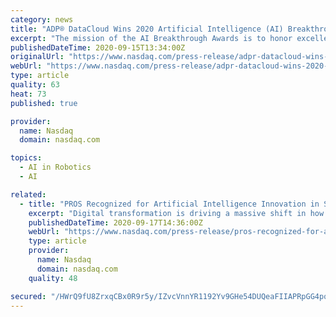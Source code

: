 ```yaml
---
category: news
title: "ADP® DataCloud Wins 2020 Artificial Intelligence (AI) Breakthrough Award"
excerpt: "The mission of the AI Breakthrough Awards is to honor excellence and recognize the innovation, hard work and success in a range of AI and machine learning related categories, including AI platforms, Deep Learning,"
publishedDateTime: 2020-09-15T13:34:00Z
originalUrl: "https://www.nasdaq.com/press-release/adpr-datacloud-wins-2020-artificial-intelligence-ai-breakthrough-award-2020-09-15"
webUrl: "https://www.nasdaq.com/press-release/adpr-datacloud-wins-2020-artificial-intelligence-ai-breakthrough-award-2020-09-15"
type: article
quality: 63
heat: 73
published: true

provider:
  name: Nasdaq
  domain: nasdaq.com

topics:
  - AI in Robotics
  - AI

related:
  - title: "PROS Recognized for Artificial Intelligence Innovation in SalesTech with 2020 AI Breakthrough Award"
    excerpt: "Digital transformation is driving a massive shift in how businesses engage customers, sell products and services, and create a better buyer experiences, and AI is perhaps the most promising new technology in this shift,"
    publishedDateTime: 2020-09-17T14:36:00Z
    webUrl: "https://www.nasdaq.com/press-release/pros-recognized-for-artificial-intelligence-innovation-in-salestech-with-2020-ai"
    type: article
    provider:
      name: Nasdaq
      domain: nasdaq.com
    quality: 48

secured: "/HWrQ9fU8ZrxqCBx0R9r5y/IZvcVnnYR1192Yv9GHe54DUQeaFIIAPRpGG4pqZyYLYQatdyeJvNJt8P2UqPdkoZnu+l1I1Ss9pM07JnrYsoi2EeLU2X1dHv8bfNbWiggLsPH0uZKR7C1u4UVpohgdlOBfPTQypXHyJm5PDPNa8wQOshEp5vIxfMIgWACD5brLIlgz1VYsKBbiwHZk1WyjJURn3hLgR0lN85BnjUKFkCJAlSaCmpBa8vBh5iLe7ett/MLb36+KKbe0YEZDU+jtLIFPwjzM44GdSyn8Yyy5WOnzxqc8rXeuQdrtzdYo+YXCZ8pY0/HS9+uBv0IYaXsYJOP3abb6BlhEuLVOi1k+xQ=;mb4I0kUfbYoxUFjeQLE59w=="
---
```


